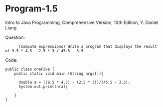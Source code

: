 # Program-1.5
Intro to Java Programming, Comprehensive Version, 10th Edition, Y. Daniel Liang

Question:

          (Compute expressions) Write a program that displays the result of 9.5 * 4.5 - 2.5 * 3 / 45.5 - 3.5
          
Code:

    public class oneFive {
	    public static void main (String args[]){
		
		  double a = ((9.5 * 4.5) - (2.5 * 3))/(45.5 - 3.5);
		  System.out.println(a);
		
	    }
    }
